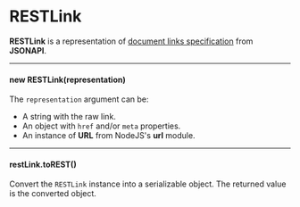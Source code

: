 # RESTLink

**RESTLink** is a representation of [document links specification](https://jsonapi.org/format/upcoming/#document-links) from **JSONAPI**.

---------------------------------

#### new RESTLink(representation)

The `representation` argument can be:

- A string with the raw link.
- An object with `href` and/or `meta` properties.
- An instance of **URL** from NodeJS's **url** module.

---------------------------------

#### restLink.toREST()

Convert the `RESTLink` instance into a serializable object. The returned value is the converted object.